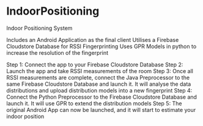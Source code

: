 # IndoorPositioning
Indoor Positioning System

Includes an Android Application as the final client
Utilises a Firebase Cloudstore Database for RSSI Fingerprinting
Uses GPR Models in python to increase the resolution of the fingerprint



Step 1: Connect the app to your Firebase Cloudstore Database
Step 2: Launch the app and take RSSI measurements of the room
Step 3: Once all RSSI measurements are complete, connect the Java Preprocessor to the same Firebase Cloudstore Database and launch it. It will analyse the data distributions and upload distribution models into a new fingerprint
Step 4: Connect the Python Preprocessor to the Firebase Cloudstore Database and launch it. It will use GPR to extend the distribution models
Step 5: The original Android App can now be launched, and it will start to estimate your indoor position
